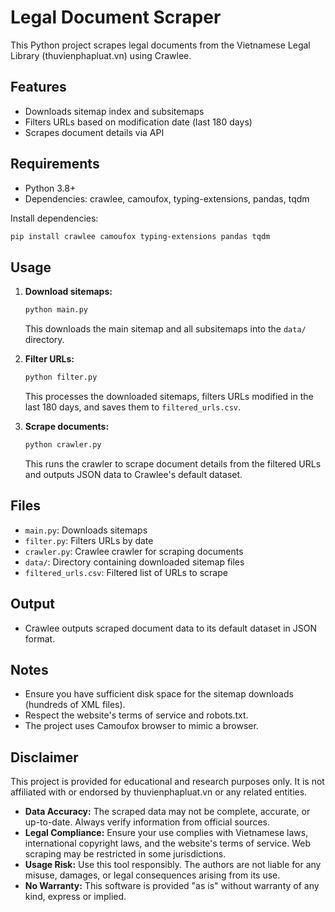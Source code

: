# Legal Document Scraper

This Python project scrapes legal documents from the Vietnamese Legal Library (thuvienphapluat.vn) using Crawlee.

## Features

- Downloads sitemap index and subsitemaps
- Filters URLs based on modification date (last 180 days)
- Scrapes document details via API

## Requirements

- Python 3.8+
- Dependencies: crawlee, camoufox, typing-extensions, pandas, tqdm

Install dependencies:

```bash
pip install crawlee camoufox typing-extensions pandas tqdm
```

## Usage

1. **Download sitemaps:**

   ```bash
   python main.py
   ```

   This downloads the main sitemap and all subsitemaps into the `data/` directory.

2. **Filter URLs:**

   ```bash
   python filter.py
   ```

   This processes the downloaded sitemaps, filters URLs modified in the last 180 days, and saves them to `filtered_urls.csv`.

3. **Scrape documents:**
   ```bash
   python crawler.py
   ```
   This runs the crawler to scrape document details from the filtered URLs and outputs JSON data to Crawlee's default dataset.

## Files

- `main.py`: Downloads sitemaps
- `filter.py`: Filters URLs by date
- `crawler.py`: Crawlee crawler for scraping documents
- `data/`: Directory containing downloaded sitemap files
- `filtered_urls.csv`: Filtered list of URLs to scrape

## Output

- Crawlee outputs scraped document data to its default dataset in JSON format.

## Notes

- Ensure you have sufficient disk space for the sitemap downloads (hundreds of XML files).
- Respect the website's terms of service and robots.txt.
- The project uses Camoufox browser to mimic a browser.

## Disclaimer

This project is provided for educational and research purposes only. It is not affiliated with or endorsed by thuvienphapluat.vn or any related entities.

- **Data Accuracy:** The scraped data may not be complete, accurate, or up-to-date. Always verify information from official sources.
- **Legal Compliance:** Ensure your use complies with Vietnamese laws, international copyright laws, and the website's terms of service. Web scraping may be restricted in some jurisdictions.
- **Usage Risk:** Use this tool responsibly. The authors are not liable for any misuse, damages, or legal consequences arising from its use.
- **No Warranty:** This software is provided "as is" without warranty of any kind, express or implied.
